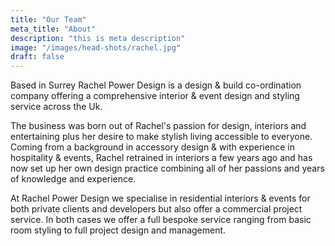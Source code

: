 ```yaml
---
title: "Our Team"
meta_title: "About"
description: "this is meta description"
image: "/images/head-shots/rachel.jpg"
draft: false
---
```


Based in Surrey Rachel Power Design is a design & build co-ordination company offering a comprehensive interior & event design and styling service across the Uk.  



The business was born out of Rachel's passion for design, interiors and entertaining plus her desire to make stylish living accessible to everyone.  Coming from a background in accessory design & with experience in hospitality & events, Rachel retrained in interiors a few years ago and has now set up her own design practice combining all of her passions and years of knowledge and experience.

At Rachel Power Design we specialise in residential interiors & events for both private clients and developers but also offer a commercial project service.  In both cases we offer a full bespoke service ranging from basic room styling to full project design and management.


